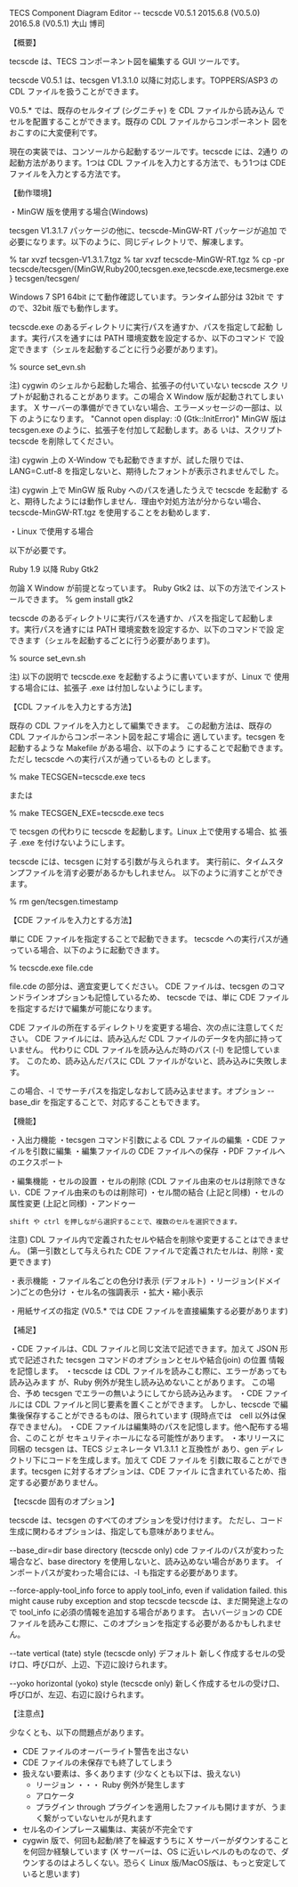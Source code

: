 TECS Component Diagram Editor -- tecscde V0.5.1
						2015.6.8  (V0.5.0)
						2016.5.8  (V0.5.1)
						大山 博司

【概要】

tecscde は、TECS コンポーネント図を編集する GUI ツールです。

tecscde V0.5.1 は、tecsgen V1.3.1.0 以降に対応します。TOPPERS/ASP3 の
CDL ファイルを扱うことができます。

V0.5.* では、既存のセルタイプ (シグニチャ) を CDL ファイルから読み込ん
でセルを配置することができます。既存の CDL ファイルからコンポーネント
図をおこすのに大変便利です。

現在の実装では、コンソールから起動するツールです。tecscde には、2通り
の起動方法があります。1つは CDL ファイルを入力とする方法で、もう1つは
CDE ファイルを入力とする方法です。

【動作環境】

・MinGW 版を使用する場合(Windows)

  tecsgen V1.3.1.7 パッケージの他に、tecscde-MinGW-RT パッケージが追加
  で必要になります。以下のように、同じディレクトリで、解凍します。

   % tar xvzf tecsgen-V1.3.1.7.tgz
   % tar xvzf tecscde-MinGW-RT.tgz
   % cp -pr tecscde/tecsgen/{MinGW,Ruby200,tecsgen.exe,tecscde.exe,tecsmerge.exe} tecsgen/tecsgen/

 Windows 7 SP1 64bit にて動作確認しています。ランタイム部分は 32bit で
 すので、32bit 版でも動作します。

 tecscde.exe のあるディレクトリに実行パスを通すか、パスを指定して起動
 します。実行パスを通すには PATH 環境変数を設定するか、以下のコマンド
 で設定できます（シェルを起動するごとに行う必要があります)。

  % source set_evn.sh
     
 注) cygwin のシェルから起動した場合、拡張子の付いていない tecscde スク
    リプトが起動されることがあります。この場合 X Window 版が起動されてしまいます。
    X サーバーの準備ができていない場合、エラーメッセージの一部は、以下
    のようになります。
      "Cannot open display: :0 (Gtk::InitError)"
    MinGW 版は tecsgen.exe のように、拡張子を付加して起動します。ある
    いは、スクリプト tecscde を削除してください。

 注) cygwin 上の X-Window でも起動できますが、試した限りでは、
    LANG=C.utf-8 を指定しないと、期待したフォントが表示されませんでし
    た。

 注) cygwin 上で MinGW 版 Ruby へのパスを通したうえで tecscde を起動す
    ると、期待したようには動作しません．理由や対処方法が分からない場合、
    tecscde-MinGW-RT.tgz を使用することをお勧めします．

・Linux で使用する場合

 以下が必要です。

   Ruby 1.9 以降
   Ruby Gtk2

 勿論 X Window が前提となっています。
 Ruby Gtk2 は、以下の方法でインストールできます。
    % gem install gtk2

 tecscde のあるディレクトリに実行パスを通すか、パスを指定して起動しま
 す。実行パスを通すには PATH 環境変数を設定するか、以下のコマンドで設
 定できます（シェルを起動するごとに行う必要があります)。

  % source set_evn.sh

 注) 以下の説明で tecscde.exe を起動するように書いていますが、Linux で
     使用する場合には、拡張子 .exe は付加しないようにします。

【CDL ファイルを入力とする方法】

既存の CDL ファイルを入力として編集できます。
この起動方法は、既存の CDL ファイルからコンポーネント図を起こす場合に
適しています。tecsgen を起動するような Makefile がある場合、以下のよう
にすることで起動できます。ただし tecscde への実行パスが通っているもの
とします。

  % make TECSGEN=tecscde.exe tecs

または

  % make TECSGEN_EXE=tecscde.exe tecs

で tecsgen の代わりに tecscde を起動します。Linux 上で使用する場合、拡
張子 .exe を付けないようにします。

tecscde には、tecsgen に対する引数が与えられます。
実行前に、タイムスタンプファイルを消す必要があるかもしれません。
以下のように消すことができます。

  % rm gen/tecsgen.timestamp

【CDE ファイルを入力とする方法】

単に CDE ファイルを指定することで起動できます。
tecscde への実行パスが通っている場合、以下のように起動できます。

  % tecscde.exe file.cde

file.cde の部分は、適宜変更してください。
CDE ファイルは、tecsgen のコマンドラインオプションも記憶しているため、
tecscde では、単に CDE ファイルを指定するだけで編集が可能になります。

CDE ファイルの所在するディレクトリを変更する場合、次の点に注意してください。
CDE ファイルには、読み込んだ CDL ファイルのデータを内部に持っていません。
代わりに CDL ファイルを読み込んだ時のパス (-I) を記憶しています。
このため、読み込んだパスに CDL ファイルがないと、読み込みに失敗します。

この場合、-I でサーチパスを指定しなおして読み込ませます。オプション
--base_dir を指定することで、対応することもできます。

【機能】

・入出力機能
 ・tecsgen コマンド引数による CDL ファイルの編集
 ・CDE ファイルを引数に編集
 ・編集ファイルの CDE ファイルへの保存
 ・PDF ファイルへのエクスポート

・編集機能
 ・セルの設置
 ・セルの削除 (CDL ファイル由来のセルは削除できない．CDE ファイル由来のものは削除可)
 ・セル間の結合 (上記と同様)
 ・セルの属性変更 (上記と同様)
 ・アンドゥー

    shift や ctrl を押しながら選択することで、複数のセルを選択できます。

 注意) CDL ファイル内で定義されたセルや結合を削除や変更することはできません。
     (第一引数として与えられた CDE ファイルで定義されたセルは、削除・変更できます)

・表示機能
 ・ファイル名ごとの色分け表示 (デフォルト)
 ・リージョン(ドメイン)ごとの色分け
 ・セル名の強調表示
 ・拡大・縮小表示

・用紙サイズの指定 (V0.5.* では CDE ファイルを直接編集する必要があります)

【補足】

・CDE ファイルは、CDL ファイルと同じ文法で記述できます。加えて JSON 形
  式で記述された tecsgen コマンドのオプションとセルや結合(join) の位置
  情報を記憶します。
・tecscde は CDL ファイルを読みこむ際に、エラーがあっても読み込みます
  が、Ruby 例外が発生し読み込めないことがあります。
  この場合、予め tecsgen でエラーの無いようにしてから読み込みます。
・CDE ファイルには CDL ファイルと同じ要素を置くことができます。
  しかし、tecscde で編集後保存することができるものは、限られています
  (現時点では　cell 以外は保存できません)。
・CDE ファイルは編集時のパスを記憶します。他へ配布する場合、このことが
  セキュリティホールになる可能性があります。 
・本リリースに同梱の tecsgen は、TECS ジェネレータ V1.3.1.1 と互換性が
  あり、gen ディレクトリ下にコードを生成します。加えて CDE ファイルを
  引数に取ることができます。tecsgen に対するオプションは、CDE ファイル
  に含まれているため、指定する必要がありません。

【tecscde 固有のオプション】

tecscde は、tecsgen のすべてのオプションを受け付けます。
ただし、コード生成に関わるオプションは、指定しても意味がありません。

 --base_dir=dir           base directory (tecscde only)
                          cde ファイルのパスが変わった場合など、base directory を使用しないと、読み込めない場合があります。
                          インポートパスが変わった場合には、-I も指定する必要があります。

 --force-apply-tool_info  force to apply tool_info, even if validation failed. this might cause ruby exception and stop tecscde
                          tecscde は、まだ開発途上なので tool_info に必須の情報を追加する場合があります。
                          古いバージョンの CDE ファイルを読みこむ際に、このオプションを指定する必要があるかもしれません。

 --tate                   vertical (tate) style (tecscde only)  デフォルト
                          新しく作成するセルの受け口、呼び口が、上辺、下辺に設けられます。

 --yoko                   horizontal (yoko) style (tecscde only)
                          新しく作成するセルの受け口、呼び口が、左辺、右辺に設けられます。


【注意点】

少なくとも、以下の問題点があります。

 * CDE ファイルのオーバーライト警告を出さない
 * CDE ファイルの未保存でも終了してしまう
 * 扱えない要素は、多くあります (少なくとも以下は、扱えない)
   * リージョン ・・・   Ruby 例外が発生します
   * アロケータ
   * プラグイン
      through プラグインを適用したファイルも開けますが、うまく繋がっていないセルが見れます
 * セル名のインプレース編集は、実装が不完全です
 * cygwin 版で、何回も起動/終了を繰返すうちに X サーバーがダウンすることを何回か経験しています
   (X サーバーは、OS に近いレベルのものなので、ダウンするのはよろしくない。恐らく Linux 版/MacOS版は、もっと安定していると思います)


